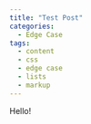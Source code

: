 ```yaml
---
title: "Test Post"
categories:
  - Edge Case
tags:
  - content
  - css
  - edge case
  - lists
  - markup
---
```


Hello!